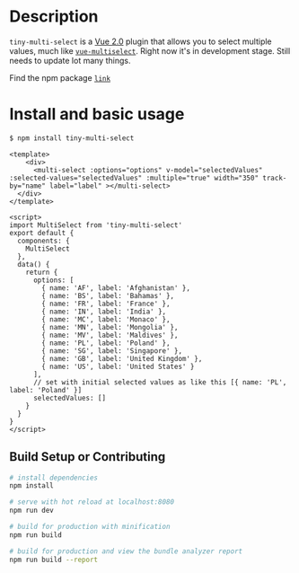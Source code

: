 # Description
`tiny-multi-select` is a [Vue 2.0](https://vuejs.org) plugin that allows you to select multiple values, much like [`vue-multiselect`](https://github.com/shentao/vue-multiselect). Right now it's in development stage. Still needs to update lot many things.


Find the npm package [`link`](https://www.npmjs.com/package/tiny-multi-select)

# Install and basic usage

```sh
$ npm install tiny-multi-select
```

```
<template>
	<div>
	  <multi-select :options="options" v-model="selectedValues" :selected-values="selectedValues" :multiple="true" width="350" track-by="name" label="label" ></multi-select>
  </div>
</template>

<script>
import MultiSelect from 'tiny-multi-select'
export default {
  components: {
    MultiSelect
  },
  data() {
    return {
      options: [
      	{ name: 'AF', label: 'Afghanistan' },
        { name: 'BS', label: 'Bahamas' },
        { name: 'FR', label: 'France' },
        { name: 'IN', label: 'India' },
        { name: 'MC', label: 'Monaco' },
        { name: 'MN', label: 'Mongolia' },
        { name: 'MV', label: 'Maldives' },
        { name: 'PL', label: 'Poland' },
        { name: 'SG', label: 'Singapore' },
        { name: 'GB', label: 'United Kingdom' },
        { name: 'US', label: 'United States' }
      ],
      // set with initial selected values as like this [{ name: 'PL', label: 'Poland' }]
      selectedValues: []
    }
  }
}
</script>
```

## Build Setup or Contributing

``` bash
# install dependencies
npm install

# serve with hot reload at localhost:8080
npm run dev

# build for production with minification
npm run build

# build for production and view the bundle analyzer report
npm run build --report
```


